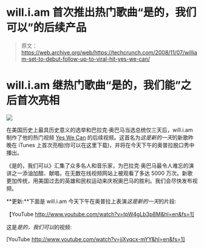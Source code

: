 # will.i.am 首次推出热门歌曲“是的，我们可以”的后续产品

> 原文：<https://web.archive.org/web/https://techcrunch.com/2008/11/07/william-set-to-debut-follow-up-to-viral-hit-yes-we-can/>

# will.i.am 继热门歌曲“是的，我们能”之后首次亮相

![](img/489092ea3d36e1f1c938ce221f9e8f3f.png)

在美国历史上最具历史意义的选举和巴拉克·奥巴马当选总统仅三天后，will.i.am 制作了他的热门视频 [Yes We Can](https://web.archive.org/web/20221006121319/http://www.youtube.com/watch?v=5odyAg1xQI8) 的后续视频。这首名为*这是新的一天*的新歌昨晚在 iTunes 上首次亮相(你可以在这里下载)，并将在今天下午的奥普拉脱口秀中播出。

《是的，我们可以》汇集了众多名人和音乐家，为巴拉克·奥巴马最令人难忘的演讲之一添油加醋、献唱，在无数在线视频网站上被观看了多达 5000 万次。新歌更加传统，用美国过去的英雄和民权运动来庆祝奥巴马的胜利。我们会尽快发布视频。

**更新:**下面是 will.i.am 今天下午在奥普拉上表演*这是新的一天*的片段:

【YouTube http://www.youtube.com/watch?v=tpW4gLb3p8M&hl=en&fs=1]

这是*是的，我们可以*的视频:

[YouTube http://www.youtube.com/watch?v=jjXyqcx-mYY&hl=en&fs=1]